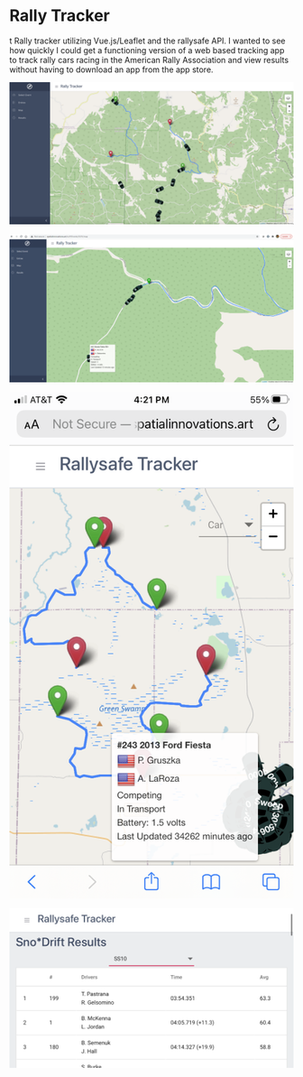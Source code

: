 # Rally Tracker
t
Rally tracker utilizing Vue.js/Leaflet and the rallysafe API.  I wanted to see how quickly I could get a functioning version of a web based tracking app to track rally cars racing in the American Rally Association and view results without having to download an app from the app store.

![Desktop map overview](img/desktopoverview.png)

![Desktop start of stage](img/desktopstart.png)

![Cell phone map overview](img/mobileoverview.png)

![Stage results](img/mobileresults.png)

